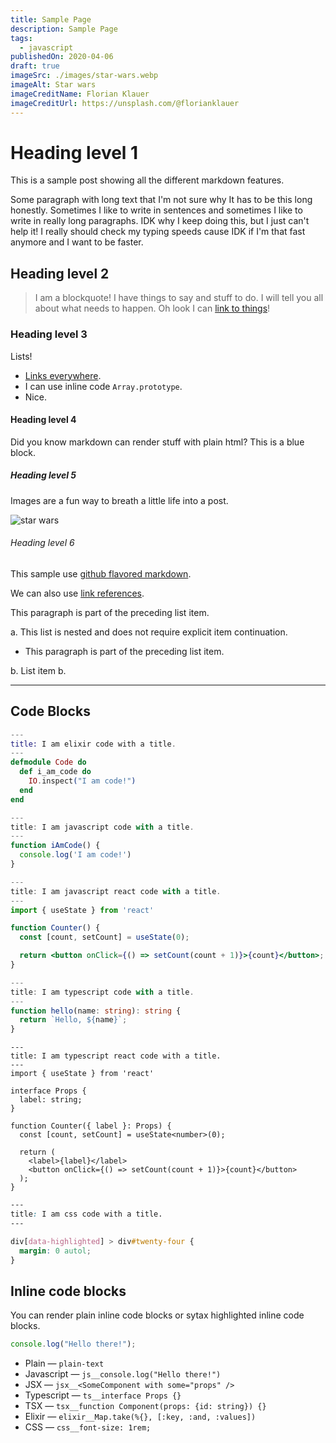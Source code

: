 ```yaml
---
title: Sample Page
description: Sample Page
tags:
  - javascript
publishedOn: 2020-04-06
draft: true
imageSrc: ./images/star-wars.webp
imageAlt: Star wars
imageCreditName: Florian Klauer
imageCreditUrl: https://unsplash.com/@florianklauer
---
```


# Heading level 1

This is a sample post showing all the different markdown features.

Some paragraph with long text that I'm not sure why It has to be this long honestly. Sometimes I like to write in sentences and sometimes I like to write in really
long paragraphs. IDK why I keep doing this, but I just can't help it! I really should check my typing speeds cause IDK if I'm that fast anymore and I want to be faster.

## Heading level 2

> I am a blockquote! I have things to say and stuff to do. I will tell you all about what needs to happen. Oh look I can [link to things](https://google.com)!

### Heading level 3

Lists!

- [Links everywhere](https://example.com/links).
- I can use inline code `Array.prototype`.
- Nice.

#### Heading level 4

Did you know markdown can render stuff with plain html? This is a blue block.

<div class="bg-blue-500 w-12 h-12 my-12"></div>

##### Heading level 5

Images are a fun way to breath a little life into a post.

![star wars](https://static.wikia.nocookie.net/starwars/images/c/cc/Star-wars-logo-new-tall.jpg/revision/latest)

###### Heading level 6

This sample use [github flavored markdown](https://github.github.com/gfm/).

We can also use [link references].

[link references]: /url "title"

This paragraph is part of the preceding list item.

a. This list is nested and does not require explicit item
continuation.

- This paragraph is part of the preceding list item.

b. List item b.

---

## Code Blocks

```elixir
---
title: I am elixir code with a title.
---
defmodule Code do
  def i_am_code do
    IO.inspect("I am code!")
  end
end
```

```js
---
title: I am javascript code with a title.
---
function iAmCode() {
  console.log('I am code!')
}
```

```jsx
---
title: I am javascript react code with a title.
---
import { useState } from 'react'

function Counter() {
  const [count, setCount] = useState(0);

  return <button onClick={() => setCount(count + 1)}>{count}</button>;
}
```

```ts
---
title: I am typescript code with a title.
---
function hello(name: string): string {
  return `Hello, ${name}`;
}
```

```tsx
---
title: I am typescript react code with a title.
---
import { useState } from 'react'

interface Props {
  label: string;
}

function Counter({ label }: Props) {
  const [count, setCount] = useState<number>(0);

  return (
    <label>{label}</label>
    <button onClick={() => setCount(count + 1)}>{count}</button>
  );
}
```

```css
---
title: I am css code with a title.
---

div[data-highlighted] > div#twenty-four {
  margin: 0 autol;
}
```

## Inline code blocks

You can render plain inline code blocks or sytax highlighted inline code blocks.

```js
console.log("Hello there!");
```

- Plain — `plain-text`
- Javascript — `js__console.log("Hello there!")`
- JSX — `jsx__<SomeComponent with some="props" />`
- Typescript — `ts__interface Props {}`
- TSX — `tsx__function Component(props: {id: string}) {}`
- Elixir — `elixir__Map.take(%{}, [:key, :and, :values])`
- CSS — `css__font-size: 1rem;`
